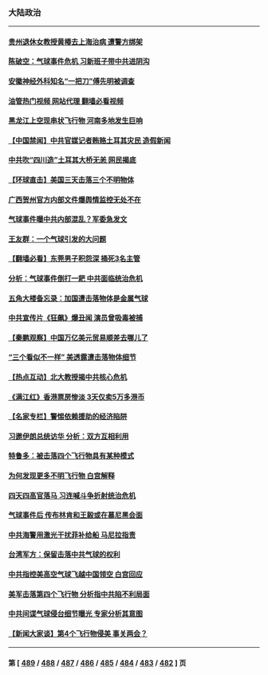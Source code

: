 ### 大陆政治
---
#### [贵州退休女教授黄椿去上海治病 遭警方绑架](../../pages/ncid277/n13929546.md?02142045) 
#### [陈破空：气球事件危机 习新班子带中共进阴沟](../../pages/ncid277/n13929396.md?02142045) 
#### [安徽神经外科知名“一把刀”傅先明被调查](../../pages/ncid277/n13929537.md?02142045) 
#### [油管热门视频 网站代理 翻墙必看视频](http://138.2.39.72:81/youtube.html?epic-marker?02142045)
#### [黑龙江上空现串状飞行物 河南多地发生巨响](../../pages/ncid277/n13929502.md?02142045) 
#### [【中国禁闻】中共官媒记者贿赂土耳其灾民 造假新闻](../../pages/ncid277/n13929198.md?02142045) 
#### [中共吹“四川造”土耳其大桥无恙 网民揭底](../../pages/ncid277/n13929457.md?02142045) 
#### [【环球直击】美国三天击落三个不明物体](../../pages/ncid277/n13929195.md?02142045) 
#### [广西贺州官方内部文件爆舆情监控无处不在](../../pages/ncid277/n13929391.md?02142045) 
#### [气球事件曝中共内部混乱？军委急发文](../../pages/ncid277/n13929343.md?02142045) 
#### [王友群：一个气球引发的大问题](../../pages/ncid277/n13929207.md?02142045) 
#### [【翻墙必看】东莞男子积怨深 捅死3名主管](../../pages/ncid277/n13929329.md?02142045) 
#### [分析：气球事件倒打一耙 中共面临统治危机](../../pages/ncid277/n13929035.md?02142045) 
#### [五角大楼备忘录：加国遭击落物体是金属气球](../../pages/ncid277/n13929225.md?02142045) 
#### [中共宣传片《狂飙》爆丑闻 演员曾吸毒被捕](../../pages/ncid277/n13929227.md?02142045) 
#### [【秦鹏观察】中国万亿美元贸易顺差去哪儿了](../../pages/ncid277/n13929231.md?02142045) 
#### [“三个看似不一样” 美透露遭击落物体细节](../../pages/ncid277/n13929144.md?02142045) 
#### [【热点互动】北大教授揭中共核心危机](../../pages/ncid277/n13929201.md?02142045) 
#### [《满江红》香港票房惨淡 3天仅卖5万多港币](../../pages/ncid277/n13929190.md?02142045) 
#### [【名家专栏】警惕依赖援助的经济陷阱](../../pages/ncid277/n13928980.md?02142045) 
#### [习邀伊朗总统访华 分析：双方互相利用](../../pages/ncid277/n13928889.md?02142045) 
#### [特鲁多：被击落四个飞行物具有某种模式](../../pages/ncid277/n13929150.md?02142045) 
#### [为何发现更多不明飞行物 白宫解释](../../pages/ncid277/n13929133.md?02142045) 
#### [四天四高官落马 习连喊斗争折射统治危机](../../pages/ncid277/n13929129.md?02142045) 
#### [气球事件后 传布林肯和王毅或在慕尼黑会面](../../pages/ncid277/n13929115.md?02142045) 
#### [中共海警用激光干扰菲补给船 马尼拉指责](../../pages/ncid277/n13929037.md?02142045) 
#### [台湾军方：保留击落中共气球的权利](../../pages/ncid277/n13929055.md?02142045) 
#### [中共指控美高空气球飞越中国领空 白宫回应](../../pages/ncid277/n13929008.md?02142045) 
#### [美军击落第四个飞行物 分析指中共陷不利局面](../../pages/ncid277/n13929025.md?02142045) 
#### [中共间谍气球侵台细节曝光 专家分析其意图](../../pages/ncid277/n13928906.md?02142045) 
#### [【新闻大家谈】第4个飞行物侵美 事关两会？](../../pages/ncid277/n13928592.md?02142045) 

---
#### 第 [ [489](./489.md?02142045) / [488](./488.md?02142045) / [487](./487.md?02142045) / [486](./486.md?02142045) / [485](./485.md?02142045) / [484](./484.md?02142045) / [483](./483.md?02142045) / [482](./482.md?02142045) ] 页

